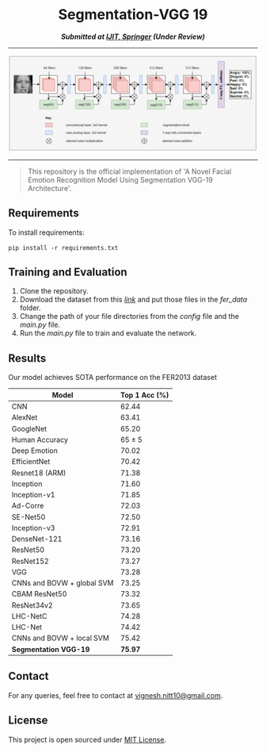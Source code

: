 <div align="center">
  
# Segmentation-VGG 19
  
**_Submitted at [IJIT, Springer](https://www.springer.com/journal/41870) (Under Review)_**

---

<img src="assets/seg_arch.PNG">
  
---
  
</div align="center">

> This repository is the official implementation of 'A Novel Facial Emotion Recognition Model Using Segmentation VGG-19 Architecture'. 
  
## Requirements

To install requirements:

```setup
pip install -r requirements.txt
```

## Training and Evaluation

1. Clone the repository.
2. Download the dataset from this _[link](https://drive.google.com/drive/folders/1uK9znyGG7f56FTOQuOaBU_tov0A81Dal?usp=share_link)_ and put those files in the _fer_data_ folder.
3. Change the path of your file directories from the _config_ file and the _main.py_ file.
4. Run the _main.py_ file to train and evaluate the network.


## Results

Our model achieves SOTA performance on the FER2013 dataset
  
|            Model            |Top 1 Acc (%)|
|-----------------------------|-----------|
| CNN                         |   62.44   |
| AlexNet                     |   63.41   |
| GoogleNet                   |   65.20   |
| Human Accuracy              |   65 ± 5  |
| Deep Emotion                |   70.02   |
| EfficientNet                |   70.42   |
| Resnet18 (ARM)              |   71.38   |
| Inception                   |   71.60   |
| Inception-v1                |   71.85   |
| Ad-Corre                    |   72.03   |
| SE-Net50                    |   72.50   |
| Inception-v3                |   72.91   |
| DenseNet-121                |   73.16   |
| ResNet50                    |   73.20   |
| ResNet152                   |   73.27   |
| VGG                         |   73.28   |
| CNNs and BOVW + global SVM  |   73.25   |
| CBAM ResNet50               |   73.32   |
| ResNet34v2                  |   73.65   |
| LHC-NetC                    |   74.28   |
| LHC-Net                     |   74.42   |
| CNNs and BOVW + local SVM   |   75.42   |
|**Segmentation VGG-19**      | **75.97** |

## Contact
For any queries, feel free to contact at vignesh.nitt10@gmail.com.

## License
This project is open sourced under [MIT License](LICENSE).
